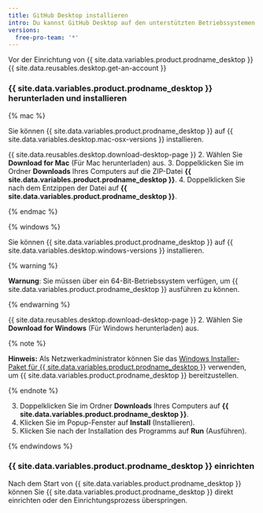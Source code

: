 ```yaml
---
title: GitHub Desktop installieren
intro: Du kannst GitHub Desktop auf den unterstützten Betriebssystemen Microsoft Windows und macOS installieren.
versions:
  free-pro-team: '*'
---
```


Vor der Einrichtung von {{ site.data.variables.product.prodname_desktop }} {{ site.data.reusables.desktop.get-an-account }}

### {{ site.data.variables.product.prodname_desktop }} herunterladen und installieren

{% mac %}

Sie können {{ site.data.variables.product.prodname_desktop }} auf {{ site.data.variables.desktop.mac-osx-versions }} installieren.

{{ site.data.reusables.desktop.download-desktop-page }}
2. Wählen Sie **Download for Mac** (Für Mac herunterladen) aus.
3. Doppelklicken Sie im Ordner **Downloads** Ihres Computers auf die ZIP-Datei **{{ site.data.variables.product.prodname_desktop }}**.
4. Doppelklicken Sie nach dem Entzippen der Datei auf **{{ site.data.variables.product.prodname_desktop }}**.

{% endmac %}

{% windows %}

Sie können {{ site.data.variables.product.prodname_desktop }} auf {{ site.data.variables.desktop.windows-versions }} installieren.

{% warning %}

**Warnung**: Sie müssen über ein 64-Bit-Betriebssystem verfügen, um {{ site.data.variables.product.prodname_desktop }} ausführen zu können.

{% endwarning %}

{{ site.data.reusables.desktop.download-desktop-page }}
2. Wählen Sie **Download for Windows** (Für Windows herunterladen) aus.

  {% note %}

  **Hinweis:** Als Netzwerkadministrator können Sie das [Windows Installer-Paket für {{ site.data.variables.product.prodname_desktop }}](/desktop/guides/getting-started-with-github-desktop/about-the-github-desktop-windows-installer-package/) verwenden, um {{ site.data.variables.product.prodname_desktop }} bereitzustellen.

  {% endnote %}

3. Doppelklicken Sie im Ordner **Downloads** Ihres Computers auf **{{ site.data.variables.product.prodname_desktop }}**.
4. Klicken Sie im Popup-Fenster auf **Install** (Installieren).
5. Klicken Sie nach der Installation des Programms auf **Run** (Ausführen).

{% endwindows %}

### {{ site.data.variables.product.prodname_desktop }} einrichten

Nach dem Start von {{ site.data.variables.product.prodname_desktop }} können Sie {{ site.data.variables.product.prodname_desktop }} direkt einrichten oder den Einrichtungsprozess überspringen.
